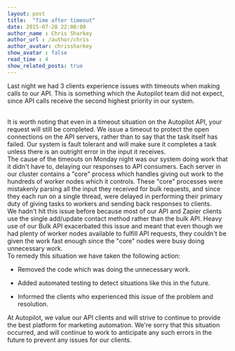 ```yaml
---
layout: post
title:  "Time after timeout"
date: 2015-07-28 22:00:00
author_name : Chris Sharkey
author_url : /author/chris
author_avatar: chrissharkey
show_avatar : false
read_time : 4
show_related_posts: true
---
```


Last night we had 3 clients experience issues with timeouts when making calls to our API. This is something which the Autopilot team did not expect, since API calls receive the second highest priority in our system.

<br />
It is worth noting that even in a timeout situation on the Autopilot API, your request will still be completed. We issue a timeout to protect the open connections on the API servers, rather than to say that the task itself has failed. Our system is fault tolerant and will make sure it completes a task unless there is an outright error in the input it receives.

<br />
The cause of the timeouts on Monday night was our system doing work that it didn't have to, delaying our responses to API consumers. Each server in our cluster contains a "core" process which handles giving out work to the hundreds of worker nodes which it controls. These "core" processes were mistakenly parsing all the input they received for bulk requests, and since they each run on a single thread, were delayed in performing their primary duty of giving tasks to workers and sending back responses to clients.

<br />
We hadn't hit this issue before because most of our API and Zapier clients use the single add/update contact method rather than the bulk API. Heavy use of our Bulk API exacerbated this issue and meant that even though we had plenty of worker nodes available to fulfill API requests, they couldn't be given the work fast enough since the "core" nodes were busy doing unnecessary work.

<br />
To remedy this situation we have taken the following action:


- Removed the code which was doing the unnecessary work.

- Added automated testing to detect situations like this in the future.

- Informed the clients who experienced this issue of the problem and resolution.

At Autopilot, we value our API clients and will strive to continue to provide the best platform for marketing automation. We're sorry that this situation occurred, and will continue to work to anticipate any such errors in the future to prevent any issues for our clients.

